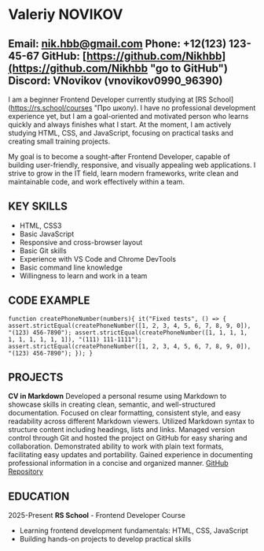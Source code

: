 # Valeriy NOVIKOV
Email: nik.hbb@gmail.com
Phone: +12(123) 123-45-67
GitHub: [https://github.com/Nikhbb](https://github.com/Nikhbb "go to GitHub")
Discord: VNovikov (vnovikov0990_96390)
---
I am a beginner Frontend Developer currently studying at [RS School](https://rs.school/courses "Про школу). I have no professional development experience yet, but I am a goal-oriented and motivated person who learns quickly and always finishes what I start. At the moment, I am actively studying HTML, CSS, and JavaScript, focusing on practical tasks and creating small training projects.

My goal is to become a sought-after Frontend Developer, capable of building user-friendly, responsive, and visually appealing web applications. I strive to grow in the IT field, learn modern frameworks, write clean and maintainable code, and work effectively within a team.

## KEY SKILLS
* HTML, CSS3
* Basic JavaScript
* Responsive and cross-browser layout
* Basic Git skills
* Experience with VS Code and Chrome DevTools
* Basic command line knowledge
* Willingness to learn and work in a team

## CODE EXAMPLE
`
function createPhoneNumber(numbers){
   it("Fixed tests", () => {
    assert.strictEqual(createPhoneNumber([1, 2, 3, 4, 5, 6, 7, 8, 9, 0]), "(123) 456-7890");
    assert.strictEqual(createPhoneNumber([1, 1, 1, 1, 1, 1, 1, 1, 1, 1]), "(111) 111-1111");
    assert.strictEqual(createPhoneNumber([1, 2, 3, 4, 5, 6, 7, 8, 9, 0]), "(123) 456-7890");
  });
}
`
## PROJECTS
**CV in Markdown**
Developed a personal resume using Markdown to showcase skills in creating clean, semantic, and well-structured documentation. Focused on clear formatting, consistent style, and easy readability across different Markdown viewers. Utilized Markdown syntax to structure content including headings, lists and links.
Managed version control through Git and hosted the project on GitHub for easy sharing and collaboration. Demonstrated ability to work with plain text formats, facilitating easy updates and portability. Gained experience in documenting professional information in a concise and organized manner.
[GitHub Repository](https://github.com/Nikhbb/rsschool-cv)

## EDUCATION
2025-Present
**RS School** - Frontend Developer Course
* Learning frontend development fundamentals: HTML, CSS, JavaScript
* Building hands-on projects to develop practical skills